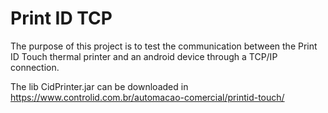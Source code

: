 # Print ID TCP

The purpose of this project is to test the communication between the Print ID Touch thermal printer and an android device through a TCP/IP connection.

The lib CidPrinter.jar can be downloaded in https://www.controlid.com.br/automacao-comercial/printid-touch/